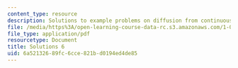 ```yaml
---
content_type: resource
description: Solutions to example problems on diffusion from continuous point sources.
file: /media/https%3A/open-learning-course-data-rc.s3.amazonaws.com/1-061-transport-processes-in-the-environment-fall-2008/6a52132689fc6cce821bd0194ed4de85_solutions6.pdf
file_type: application/pdf
resourcetype: Document
title: Solutions 6
uid: 6a521326-89fc-6cce-821b-d0194ed4de85
---
```

